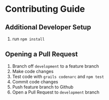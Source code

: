 # Contributing Guide

## Additional Developer Setup

1. run `npm install`

## Opening a Pull Request

1. Branch off `development` to a feature branch
2. Make code changes
3. Test code with `grails codenarc` and `npm test`
4. Commit code changes
5. Push feature branch to Github
6. Open a Pull Request to `development` branch
